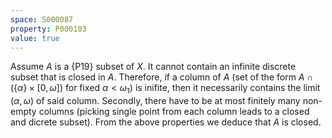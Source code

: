 ```yaml
---
space: S000087
property: P000103
value: true
---
```


Assume $A$ is a {P19} subset of $X$. It cannot contain an infinite discrete subset that is closed in $A$.
Therefore, if a column of $A$ (set of the form $A\cap (\{\alpha\}{\times}[0,\omega])$ for fixed $\alpha<\omega_1$) is inifite,
then it necessarily contains the limit $(\alpha,\omega)$ of said column.
Secondly, there have to be at most finitely many non-empty columns (picking single point from each column leads to a closed and dicrete subset).
From the above properties we deduce that $A$ is closed.
